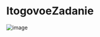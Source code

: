 # ItogovoeZadanie
![image](https://user-images.githubusercontent.com/67004012/224550170-a864a7fe-297a-4c3b-bfd5-2e2197dd2c39.png)
